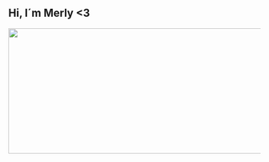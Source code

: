 ## Hi, I´m Merly <3 
<img src=https://img.freepik.com/vector-gratis/banner-espacio-paisaje-planeta-purpura_107791-6230.jpg width="1000" height="250" >

<!--
**MerlyBriz/MerlyBriz** is a ✨ _special_ ✨ repository because its `README.md` (this file) appears on your GitHub profile.

Here are some ideas to get you started:

- 🔭 I’m currently working on ...
- 🌱 I’m currently learning ...
- 👯 I’m looking to collaborate on ...
- 🤔 I’m looking for help with ...
- 💬 Ask me about ...
- 📫 How to reach me: ...
- 😄 Pronouns: ...
- ⚡ Fun fact: ...
-->
